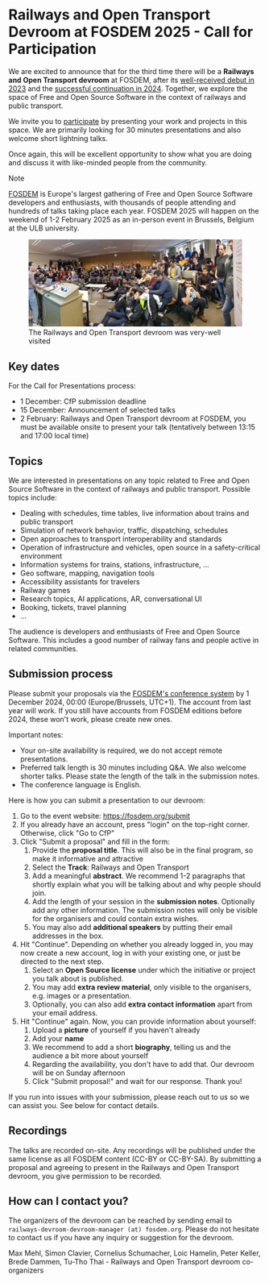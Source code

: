 # Railways and Open Transport Devroom at FOSDEM 2025 - Call for Participation

We are excited to announce that for the third time there will be a **Railways and Open Transport devroom** at FOSDEM, after its [well-received debut in 2023](https://archive.fosdem.org/2023/schedule/track/railways_and_open_transport/) and the [successful continuation in 2024](https://archive.fosdem.org/2024/schedule/track/railways-and-open-transport/). Together, we explore the space of Free and Open Source Software in the context of railways and public transport.

We invite you to [participate](https://fosdem.org/submit) by presenting your work and projects in this space. We are primarily looking for 30 minutes presentations and also welcome short lightning talks.

Once again, this will be excellent opportunity to show what you are doing and discuss it with like-minded people from the community.

> [!NOTE]
> [FOSDEM](https://fosdem.org) is Europe's largest gathering of Free and Open Source Software developers and enthusiasts, with thousands of people attending and hundreds of talks taking place each year. FOSDEM 2025 will happen on the weekend of 1-2 February 2025 as an in-person event in Brussels, Belgium at the ULB university.

<figure>
  <img src="img/fosdem-2023-crowd.jpg" alt="Picture from the devroom in 2023">
  <figcaption>The Railways and Open Transport devroom was very-well visited</figcaption>
</figure>

## Key dates

For the Call for Presentations process:
* 1 December: CfP submission deadline
* 15 December: Announcement of selected talks
* 2 February: Railways and Open Transport devroom at FOSDEM, you must be available onsite to present your talk (tentatively between 13:15 and 17:00 local time)

## Topics

We are interested in presentations on any topic related to Free and Open Source Software in the context of railways and public transport. Possible topics include:

* Dealing with schedules, time tables, live information about trains and public transport
* Simulation of network behavior, traffic, dispatching, schedules
* Open approaches to transport interoperability and standards
* Operation of infrastructure and vehicles, open source in a safety-critical environment
* Information systems for trains, stations, infrastructure, ...
* Geo software, mapping, navigation tools
* Accessibility assistants for travelers
* Railway games
* Research topics, AI applications, AR, conversational UI
* Booking, tickets, travel planning
* ...

The audience is developers and enthusiasts of Free and Open Source Software. This includes a good number of railway fans and people active in related communities.

## Submission process

Please submit your proposals via the [FOSDEM's conference system](https://fosdem.org/submit) by 1 December 2024, 00:00 (Europe/Brussels, UTC+1). The account from last year will work. If you still have accounts from FOSDEM editions before 2024, these won't work, please create new ones.

Important notes:
* Your on-site availability is required, we do not accept remote presentations.
* Preferred talk length is 30 minutes including Q&A. We also welcome shorter talks. Please state the length of the talk in the submission notes.
* The conference language is English.

Here is how you can submit a presentation to our devroom:

1. Go to the event website: https://fosdem.org/submit
2. If you already have an account, press "login" on the top-right corner. Otherwise, click "Go to CfP"
3. Click "Submit a proposal" and fill in the form:
    1. Provide the **proposal title**. This will also be in the final program, so make it informative and attractive
    2. Select the **Track**: Railways and Open Transport
    3. Add a meaningful **abstract**. We recommend 1-2 paragraphs that shortly explain what you will be talking about and why people should join.
    4. Add the length of your session in the **submission notes**. Optionally add any other information. The submission notes will only be visible for the organisers and could contain extra wishes.
    5. You may also add **additional speakers** by putting their email addresses in the box.
4. Hit "Continue". Depending on whether you already logged in, you may now create a new account, log in with your existing one, or just be directed to the next step.
    1. Select an **Open Source license** under which the initiative or project you talk about is published.
    2. You may add **extra review material**, only visible to the organisers, e.g. images or a presentation.
    3. Optionally, you can also add **extra contact information** apart from your email address.
5. Hit "Continue" again. Now, you can provide information about yourself:
    1. Upload a **picture** of yourself if you haven't already
    2. Add your **name**
    3. We recommend to add a short **biography**, telling us and the audience a bit more about yourself
    4. Regarding the availability, you don't have to add that. Our devroom will be on Sunday afternoon
    5. Click "Submit proposal!" and wait for our response. Thank you!

If you run into issues with your submission, please reach out to us so we can assist you. See below for contact details.

## Recordings

The talks are recorded on-site. Any recordings will be published under the same license as all FOSDEM content (CC-BY or CC-BY-SA). By submitting a proposal and agreeing to present in the Railways and Open Transport devroom, you give permission to be recorded.

## How can I contact you?

The organizers of the devroom can be reached by sending email to `railways-devroom-devroom-manager (at) fosdem.org`. Please do not hesitate to contact us if you have any inquiry or suggestion for the devroom.

Max Mehl, Simon Clavier, Cornelius Schumacher, Loic Hamelin, Peter Keller, Brede Dammen, Tu-Tho Thai - Railways and Open Transport devroom co-organizers
